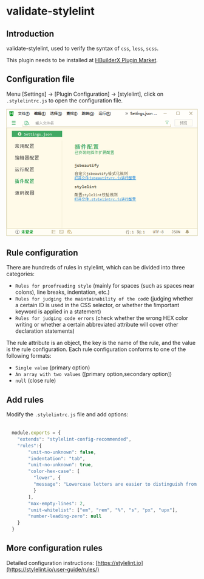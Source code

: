 # validate-stylelint

## Introduction

validate-stylelint, used to verify the syntax of `css`, `less`, `scss`.

This plugin needs to be installed at [HBuilderX Plugin Market](https://ext.dcloud.net.cn/plugin?name=validate-stylelint).

## Configuration file

Menu [Settings] -> [Plugin Configuration] -> [stylelint], click on `.stylelintrc.js` to open the configuration file.
  
<img src="/static/snapshots/tutorial/stylelint.png" />

## Rule configuration

There are hundreds of rules in stylelint, which can be divided into three categories:

- `Rules for proofreading style` (mainly for spaces (such as spaces near colons), line breaks, indentation, etc.)
- `Rules for judging the maintainability of the cod`e (judging whether a certain ID is used in the CSS selector, or whether the !important keyword is applied in a statement)
- `Rules for judging code errors` (check whether the wrong HEX color writing or whether a certain abbreviated attribute will cover other declaration statements)

The rule attribute is an object, the key is the name of the rule, and the value is the rule configuration. Each rule configuration conforms to one of the following formats:

- `Single value` (primary option)
- `An array with two values` ([primary option,secondary option])
- `null` (close rule)

## Add rules

Modify the `.stylelintrc.js` file and add options:

```javascript

  module.exports = {
    "extends": "stylelint-config-recommended",
    "rules":{
        "unit-no-unknown": false,
        "indentation": "tab",       
        "unit-no-unknown": true,
        "color-hex-case": [
          "lower", {
          "message": "Lowercase letters are easier to distinguish from numbers"
          }
        ],
        "max-empty-lines": 2,
        "unit-whitelist": ["em", "rem", "%", "s", "px", "upx"],
        "number-leading-zero": null
    }
  }

```

## More configuration rules

Detailed configuration instructions: [https://stylelint.io](https://stylelint.io/user-guide/rules/)